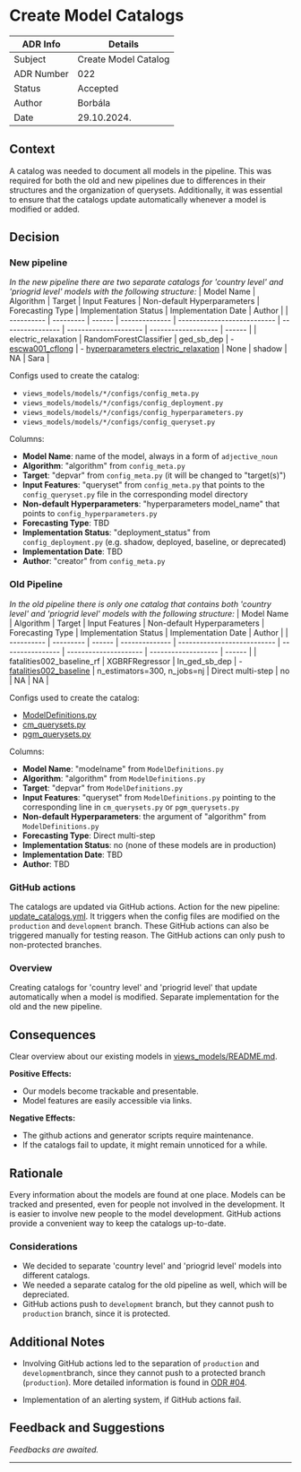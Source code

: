 
# Create Model Catalogs


| ADR Info            | Details           |
|---------------------|-------------------|
| Subject             | Create Model Catalog  |
| ADR Number          | 022  |
| Status              | Accepted   |
| Author              | Borbála   |
| Date                | 29.10.2024.     |

## Context
A catalog was needed to document all models in the pipeline. This was required for both the old and new pipelines due to differences in their structures and the organization of querysets. Additionally, it was essential to ensure that the catalogs update automatically whenever a model is modified or added.

## Decision
### New pipeline
*In the new pipeline there are two separate catalogs for 'country level' and 'priogrid level' models with the following structure:*
| Model Name | Algorithm | Target | Input Features | Non-default Hyperparameters | Forecasting Type | Implementation Status | Implementation Date | Author |
| ---------- | --------- | ------ | -------------- | --------------------------- | ---------------- | --------------------- | ------------------- | ------ |
| electric_relaxation | RandomForestClassifier | ged_sb_dep | - [escwa001_cflong](https://github.com/views-platform/views-models/blob/main/models/electric_relaxation/configs/config_queryset.py) | - [hyperparameters electric_relaxation](https://github.com/views-platform/views-models/blob/main/models/electric_relaxation/configs/config_hyperparameters.py) | None | shadow | NA | Sara |

Configs used to create the catalog:
- `views_models/models/*/configs/config_meta.py`
- `views_models/models/*/configs/config_deployment.py`
- `views_models/models/*/configs/config_hyperparameters.py`
- `views_models/models/*/configs/config_queryset.py`

Columns:
- **Model Name**: name of the model, always in a form of `adjective_noun`
- **Algorithm**: "algorithm" from `config_meta.py`
- **Target**: "depvar" from `config_meta.py` (it will be changed to "target(s)")
- **Input Features**: "queryset" from `config_meta.py` that points to the `config_queryset.py` file in the corresponding model directory
- **Non-default Hyperparameters**: "hyperparameters model_name" that points to `config_hyperparameters.py`
- **Forecasting Type**: TBD
- **Implementation Status**: "deployment_status" from `config_deployment.py` (e.g. shadow, deployed, baseline, or deprecated)
- **Implementation Date**: TBD
- **Author**: "creator" from `config_meta.py`

### Old Pipeline
*In the old pipeline there is only one catalog that contains both  'country level' and 'priogrid level' models with the following structure:*
| Model Name | Algorithm | Target | Input Features | Non-default Hyperparameters | Forecasting Type | Implementation Status | Implementation Date | Author |
| ---------- | --------- | ------ | -------------- | --------------------------- | ---------------- | --------------------- | ------------------- | ------ |
| fatalities002_baseline_rf | XGBRFRegressor | ln_ged_sb_dep | - [fatalities002_baseline](https://github.com/prio-data/viewsforecasting/blob/main/Tools/cm_querysets.py#L16) | n_estimators=300, n_jobs=nj | Direct multi-step | no | NA | NA |

Configs used to create the catalog:
- [ModelDefinitions.py](https://github.com/prio-data/viewsforecasting/blob/main/SystemUpdates/ModelDefinitions.py)
- [cm_querysets.py](https://github.com/prio-data/viewsforecasting/blob/main/Tools/cm_querysets.py)
- [pgm_querysets.py](https://github.com/prio-data/viewsforecasting/blob/main/Tools/pgm_querysets.py)

Columns:
- **Model Name**: "modelname" from `ModelDefinitions.py`
- **Algorithm**: "algorithm" from `ModelDefinitions.py`
- **Target**: "depvar" from `ModelDefinitions.py`
- **Input Features**: "queryset" from `ModelDefinitions.py` pointing to the corresponding line in `cm_querysets.py` or `pgm_querysets.py`
- **Non-default Hyperparameters**: the argument of "algorithm" from `ModelDefinitions.py`
- **Forecasting Type**: Direct multi-step
- **Implementation Status**: no (none of these models are in production)
- **Implementation Date**: TBD
- **Author**: TBD

### GitHub actions
The catalogs are updated via GitHub actions. Action for the new pipeline: [update_catalogs.yml](https://github.com/views-platform/views-models/blob/main/.github/workflows/update_catalogs.yml). It triggers when the config files are modified on the `production` and `development` branch. These GitHub actions can also be triggered manually for testing reason. The GitHub actions can only push to non-protected branches.


### Overview
Creating catalogs for 'country level' and 'priogrid level' that update automatically when a model is modified. Separate implementation for the old and the new pipeline.


## Consequences
Clear overview about our existing models in [views_models/README.md](https://github.com/views-platform/views-models/blob/main/README.md#catalogs).

**Positive Effects:**
- Our models become trackable and presentable.
- Model features are easily accessible via links. 

**Negative Effects:**
- The github actions and generator scripts require maintenance.
- If the catalogs fail to update, it might remain unnoticed for a while.

## Rationale
Every information about the models are found at one place. Models can be tracked and presented, even for people not involved in the development. It is easier to involve new people to the model development. GitHub actions provide a convenient way to keep the catalogs up-to-date.


### Considerations
- We decided to separate 'country level' and 'priogrid level' models into different catalogs. 
- We needed a separate catalog for the old pipeline as well, which will be depreciated. 
- GitHub actions push to `development` branch, but they cannot push to `production` branch, since it is protected.



## Additional Notes
- Involving GitHub actions led to the separation of `production` and `development`branch, since they cannot push to a protected branch (`production`). More detailed information is found in [ODR #04](https://github.com/views-platform/docs/blob/main/ODRs/process_004_production_development.md).

- Implementation of an alerting system, if GitHub actions fail.

## Feedback and Suggestions
*Feedbacks are awaited.*

---
